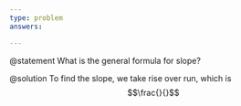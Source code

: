 ```yaml
---
type: problem
answers:

---
```


@statement
What is the general formula for slope?

@solution
To find the slope, we take rise over run, which is
$$\frac{}{}$$
<!--stackedit_data:
eyJoaXN0b3J5IjpbMTA0Njc1MDk0MF19
-->